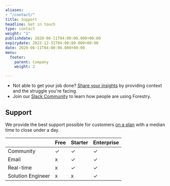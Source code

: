 ```yaml
---
aliases:
- "/contact/"
title: Support
headline: Get in touch
type: contact
weight: "1"
publishdate: 2020-06-11T04:00:00.000+00:00
expirydate: 2022-12-31T04:00:00.000+00:00
date: 2020-06-11T04:00:00.000+00:00
menu:
  footer:
    parent: Company
    weight: 2

---
```

* Not able to get your job done? [Share your insights](http://portal.productboard.com/forestry) by providing context and the struggle you're facing.
* Join our [Slack Community](https://join.slack.com/t/forestry-community/shared_invite/enQtNDAxMTU5NzcwMzA3LTY1MzM2YTZhN2Q2ZjkyMjk2ZmNhM2Y2ODIwYmU5YWRiNDYwMWRjNzhlOWJiMTg2NDc2ZWNlNjljOTNiNDZiZDk) to learn how people are using Forestry.

## Support

We provide the best support possible for customers [on a plan](/pricing/) with a median time to close under a day.

|  | Free | Starter | Enterprise |
| --- | --- | --- | --- |
| Community | ✓ | ✓ | ✓ |
| Email | x | ✓ | ✓ |
| Real-time | x | ✓ | ✓ |
| Solution Engineer | ⅹ | ⅹ | ✓ |

